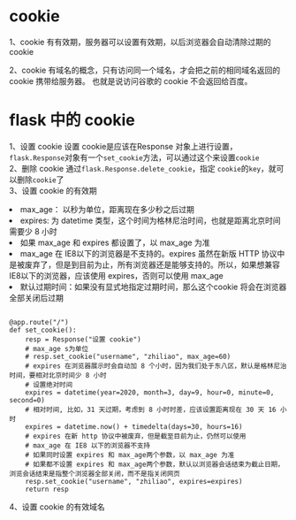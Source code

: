 # cookie

1、cookie 有有效期，服务器可以设置有效期，以后浏览器会自动清除过期的 cookie

2、cookie 有域名的概念，只有访问同一个域名，才会把之前的相同域名返回的cookie 携带给服务器。
也就是说访问谷歌的 cookie 不会返回给百度。

# flask 中的 cookie
1、设置 cookie
设置 cookie是应该在Response 对象上进行设置，`flask.Response`对象有一个`set_cookie`方法，可以通过这个来设置`cookie`<br/>
2、删除 cookie
通过`flask.Response.delete_cookie`，指定 `cookie`的`key`，就可以删除`cookie`了<br/>
3、设置 cookie 的有效期
<li> max_age： 以秒为单位，距离现在多少秒之后过期</li>
<li> expires: 为 datetime 类型，这个时间为格林尼治时间，也就是距离北京时间需要少 8 小时</li>
<li> 如果 max_age 和 expires 都设置了，以 max_age 为准</li>
<li> max_age 在 IE8以下的浏览器是不支持的。expires 虽然在新版 HTTP 协议中是被废弃了，但是到目前为止，所有浏览器还是能够支持的。所以，如果想兼容 IE8以下的浏览器，应该使用 expires，否则可以使用 max_age</li>
<li> 默认过期时间：如果没有显式地指定过期时间，那么这个cookie 将会在浏览器全部关闭后过期</li>

```

@app.route("/")
def set_cookie():
    resp = Response("设置 cookie")
    # max_age s为单位
    # resp.set_cookie("username", "zhiliao", max_age=60)
    # expires 在浏览器展示时会自动加 8 个小时，因为我们处于东八区，默认是格林尼治时间，要相对北京时间少 8 小时
    # 设置绝对时间
    expires = datetime(year=2020, month=3, day=9, hour=0, minute=0, second=0)
    # 相对时间, 比如，31 天过期，考虑到 8 小时时差，应该设置距离现在 30 天 16 小时
    expires = datetime.now() + timedelta(days=30, hours=16)
    # expires 在新 http 协议中被废弃，但是截至目前为止，仍然可以使用
    # max_age 在 IE8 以下的浏览器不支持
    # 如果同时设置 expires 和 max_age两个参数，以 max_age 为准
    # 如果都不设置 expires 和 max_age两个参数，默认以浏览器会话结束为截止日期，浏览会话结束是指整个浏览器全部关闭，而不是指关闭网页
    resp.set_cookie("username", "zhiliao", expires=expires)
    return resp
```
4、设置 cookie 的有效域名
